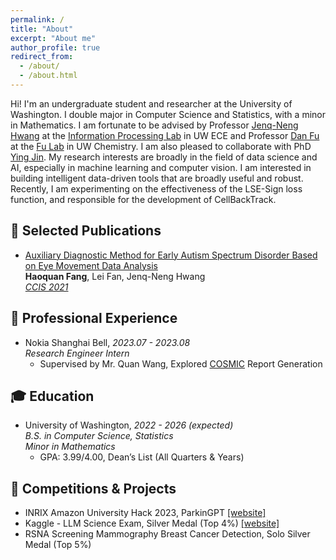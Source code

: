 ```yaml
---
permalink: /
title: "About"
excerpt: "About me"
author_profile: true
redirect_from: 
  - /about/
  - /about.html
---
```


Hi! I'm an undergraduate student and researcher at the University of Washington. I double major in Computer Science and Statistics, with a minor in Mathematics. I am fortunate to be advised by Professor [Jenq-Neng Hwang](https://people.ece.uw.edu/hwang/) at the [Information Processing Lab](https://ipl-uw.github.io/) in UW ECE and Professor [Dan Fu](https://chem.washington.edu/people/dan-fu) at the [Fu Lab](https://sites.uw.edu/fudanlab/) in UW Chemistry. I am also pleased to collaborate with PhD [Ying Jin](http://jinying.io/). My research interests are broadly in the field of data science and AI, especially in machine learning and computer vision. I am interested in building intelligent data-driven tools that are broadly useful and robust. Recently, I am experimenting on the effectiveness of the LSE-Sign loss function, and responsible for the development of CellBackTrack.

## 📑 Selected Publications
- [Auxiliary Diagnostic Method for Early Autism Spectrum Disorder Based on Eye Movement Data Analysis](https://ieeexplore.ieee.org/document/9754665)
<br>**Haoquan Fang**, Lei Fan, Jenq-Neng Hwang
<br><ins>*CCIS 2021*</ins>

## 💼 Professional Experience
- Nokia Shanghai Bell, *2023.07 - 2023.08*
<br>*Research Engineer Intern*
  - Supervised by Mr. Quan Wang, Explored [COSMIC](https://cosmic-sizing.org/) Report Generation

## 🎓 Education
- University of Washington, *2022 - 2026 (expected)*
<br>*B.S. in Computer Science, Statistics*
<br>*Minor in Mathematics*
  - GPA: 3.99/4.00, Dean’s List (All Quarters & Years)

## 🏅 Competitions & Projects
- INRIX Amazon University Hack 2023, ParkinGPT [[website]](https://devpost.com/software/destchat)
- Kaggle - LLM Science Exam, Silver Medal (Top 4%) [[website]](https://www.kaggle.com/competitions/kaggle-llm-science-exam/discussion/446303)
- RSNA Screening Mammography Breast Cancer Detection, Solo Silver Medal (Top 5%)

